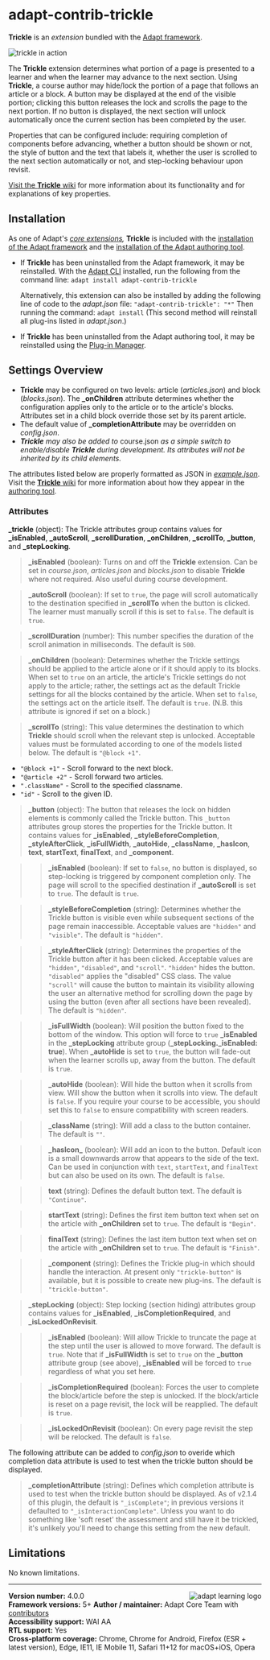 # adapt-contrib-trickle

**Trickle** is an *extension* bundled with the [Adapt framework](https://github.com/adaptlearning/adapt_framework).

<img src="https://github.com/adaptlearning/documentation/blob/master/04_wiki_assets/plug-ins/images/trickle01.gif" alt="trickle in action">

The **Trickle** extension determines what portion of a page is presented to a learner and when the learner may advance to the next section. Using **Trickle**, a course author may hide/lock the portion of a page that follows an article or a block. A button may be displayed at the end of the visible portion; clicking this button releases the lock and scrolls the page to the next portion. If no button is displayed, the next section will unlock automatically once the current section has been completed by the user.

Properties that can be configured include: requiring completion of components before advancing, whether a button should be shown or not, the style of button and the text that labels it, whether the user is scrolled to the next section automatically or not, and step-locking behaviour upon revisit.

[Visit the **Trickle** wiki](https://github.com/adaptlearning/adapt-contrib-trickle/wiki) for more information about its functionality and for explanations of key properties.

## Installation

As one of Adapt's *[core extensions](https://github.com/adaptlearning/adapt_framework/wiki/Core-Plug-ins-in-the-Adapt-Learning-Framework#extensions),* **Trickle** is included with the [installation of the Adapt framework](https://github.com/adaptlearning/adapt_framework/wiki/Manual-installation-of-the-Adapt-framework#installation) and the [installation of the Adapt authoring tool](https://github.com/adaptlearning/adapt_authoring/wiki/Installing-Adapt-Origin).

* If **Trickle** has been uninstalled from the Adapt framework, it may be reinstalled.
With the [Adapt CLI](https://github.com/adaptlearning/adapt-cli) installed, run the following from the command line:
`adapt install adapt-contrib-trickle`

    Alternatively, this extension can also be installed by adding the following line of code to the *adapt.json* file:
    `"adapt-contrib-trickle": "*"`
    Then running the command:
    `adapt install`
    (This second method will reinstall all plug-ins listed in *adapt.json*.)

* If **Trickle** has been uninstalled from the Adapt authoring tool, it may be reinstalled using the [Plug-in Manager](https://github.com/adaptlearning/adapt_authoring/wiki/Plugin-Manager).

## Settings Overview

- **Trickle** may be configured on two levels: article (*articles.json*) and block (*blocks.json*). The **\_onChildren** attribute determines whether the configuration applies only to the article or to the article's blocks. Attributes set in a child block override those set by its parent article.
- The default value of **\_completionAttribute** may be overridden on _config.json_.
- _**Trickle** may also be added to_ course.json _as a simple switch to enable/disable **Trickle** during development. Its attributes will not be inherited by its child elements._

The attributes listed below are properly formatted as JSON in [*example.json*](https://github.com/adaptlearning/adapt-contrib-trickle/blob/master/example.json).  Visit the [**Trickle** wiki](https://github.com/adaptlearning/adapt-contrib-trickle/wiki) for more information about how they appear in the [authoring tool](https://github.com/adaptlearning/adapt_authoring/wiki).

### Attributes

**\_trickle** (object): The Trickle attributes group contains values for **\_isEnabled**, **\_autoScroll**, **\_scrollDuration**, **\_onChildren**, **\_scrollTo**, **\_button**, and **\_stepLocking**.

>**\_isEnabled** (boolean):  Turns on and off the **Trickle** extension. Can be set in *course.json*, *articles.json* and *blocks.json* to disable **Trickle** where not required. Also useful during course development.

>**\_autoScroll** (boolean):  If set to `true`, the page will scroll automatically to the destination specified in **\_scrollTo** when the button is clicked. The learner must manually scroll if this is set to `false`. The default is `true`.

>**\_scrollDuration** (number):  This number specifies the duration of the scroll animation in milliseconds. The default is `500`.

>**\_onChildren** (boolean):  Determines whether the Trickle settings should be applied to the article alone or if it should apply to its blocks. When set to `true` on an article, the article's Trickle settings do not apply to the article; rather, the settings act as the default Trickle settings for all the blocks contained by the article. When set to `false`, the settings act on the article itself. The default is `true`. (N.B. this attribute is ignored if set on a block.)

>**\_scrollTo** (string):  This value determines the destination to which **Trickle** should scroll when the relevant step is unlocked. Acceptable values must be formulated according to one of the models listed below. The default is `"@block +1"`.
- `"@block +1"` - Scroll forward to the next block.
- `"@article +2"` - Scroll forward two articles.
- `".className"` - Scroll to the specified classname.
- `"id"` - Scroll to the given ID.

>**\_button** (object): The button that releases the lock on hidden elements is commonly called the Trickle button. This `_button` attributes group stores the properties for the Trickle button. It contains values for **\_isEnabled**, **\_styleBeforeCompletion**, **\_styleAfterClick**, **\_isFullWidth**, **\_autoHide**, **\_className**, **\_hasIcon**, **text**, **startText**, **finalText**, and **\_component**.

>>**\_isEnabled** (boolean):  If set to `false`, no button is displayed, so step-locking is triggered by component completion only. The page will scroll to the specified destination if **\_autoScroll** is set to `true`. The default is `true`.

>>**\_styleBeforeCompletion** (string):  Determines whether the Trickle button is visible even while subsequent sections of the page remain inaccessible. Acceptable values are `"hidden"` and `"visible"`. The default is `"hidden"`.

>>**\_styleAfterClick** (string): Determines the properties of the Trickle button after it has been clicked. Acceptable values are `"hidden"`, `"disabled"`, and `"scroll"`. `"hidden"` hides the button. `"disabled"` applies the "disabled" CSS class. The value `"scroll"` will cause the button to maintain its visibility allowing the user an alternative method for scrolling down the page by using the button (even after all sections have been revealed). The default is `"hidden"`.

>>**\_isFullWidth** (boolean):  Will position the button fixed to the bottom of the window. This option will force to `true`  **\_isEnabled** in the **\_stepLocking** attribute group (**\_stepLocking.\_isEnabled: true**). When **\_autoHide** is set to `true`, the button will fade-out when the learner scrolls up, away from the button. The default is `true`.

>>**\_autoHide** (boolean):  Will hide the button when it scrolls from view.  Will show the button when it scrolls into view. The default is `false`. If you require your course to be accessible, you should set this to `false` to ensure compatibility with screen readers.

>>**\_className** (string):  Will add a class to the button container. The default is `""`.

>>**\_hasIcon_** (boolean):  Will add an icon to the button. Default icon is a small downwards arrow that appears to the side of the text. Can be used in conjunction with `text`, `startText`, and `finalText` but can also be used on its own. The default is `false`.

>>**text** (string):  Defines the default button text. The default is `"Continue"`.

>>**startText** (string):  Defines the first item button text when set on the article with **\_onChildren** set to `true`. The default is `"Begin"`.

>>**finalText** (string):  Defines the last item button text when set on the article with **\_onChildren** set to `true`. The default is `"Finish"`.

>>**\_component** (string):  Defines the Trickle plug-in which should handle the interaction. At present only `"trickle-button"` is available, but it is possible to create new plug-ins. The default is `"trickle-button"`.

>**\_stepLocking** (object):  Step locking (section hiding) attributes group contains values for **\_isEnabled**, **\_isCompletionRequired**, and **\_isLockedOnRevisit**.

>>**\_isEnabled** (boolean):  Will allow Trickle to truncate the page at the step until the user is allowed to move forward. The default is `true`. Note that if **\_isFullWidth** is set to `true` on the **\_button** attribute group (see above), **\_isEnabled** will be forced to `true` regardless of what you set here.

>>**\_isCompletionRequired** (boolean):  Forces the user to complete the block/article before the step is unlocked. If the block/article is reset on a page revisit, the lock will be reapplied. The default is `true`.

>>**\_isLockedOnRevisit** (boolean):  On every page revisit the step will be relocked. The default is `false`.

The following attribute can be added to *config.json* to overide which completion data attribute is used to test when the trickle button should be displayed.

>**\_completionAttribute** (string): Defines which completion attribute is used to test when the trickle button should be displayed. As of v2.1.4 of this plugin, the default is `"_isComplete"`; in previous versions it defaulted to `"_isInteractionComplete"`. Unless you want to do something like 'soft reset' the assessment and still have it be trickled, it's unlikely you'll need to change this setting from the new default.

## Limitations

No known limitations.

----------------------------
**Version number:**  4.0.0  <a href="https://community.adaptlearning.org/" target="_blank"><img src="https://github.com/adaptlearning/documentation/blob/master/04_wiki_assets/plug-ins/images/adapt-logo-mrgn-lft.jpg" alt="adapt learning logo" align="right"></a>  
**Framework versions:**  5+
**Author / maintainer:** Adapt Core Team with [contributors](https://github.com/adaptlearning/adapt-contrib-trickle/graphs/contributors)  
**Accessibility support:** WAI AA  
**RTL support:** Yes  
**Cross-platform coverage:** Chrome, Chrome for Android, Firefox (ESR + latest version), Edge, IE11, IE Mobile 11, Safari 11+12 for macOS+iOS, Opera  
